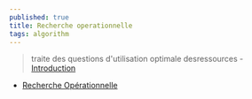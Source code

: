 ```yaml
---
published: true
title: Recherche operationnelle
tags: algorithm
---
```

> traite des questions d'utilisation optimale desressources - [Introduction](https://educnet.enpc.fr/file.php/297/CoursROPonts.pdf)

- [Recherche Opérationnelle](https://www.youtube.com/channel/UCJKch__Y9WpEKXIpvYxzLRg/videos)